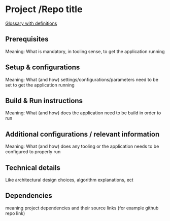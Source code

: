 # Project /Repo title

[Glossary with definitions](https://bitbucket.org/oceanpremium/ocean-premium-api/wiki/Glossary)

## Prerequisites
Meaning: What is mandatory, in tooling sense, to get the application running

## Setup & configurations
Meaning: What (and how) settings/configurations/parameters need to be set to get the application running


## Build & Run instructions
Meaning: What (and how) does the application need to be build in order to run


## Additional configurations / relevant information
Meaning: What (and how) does any tooling or the application needs to be configured to properly run

## Technical details

Like architectural design choices, algorithm explanations, ect

## Dependencies

meaning project dependencies and their source links (for example github repo link)